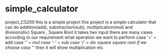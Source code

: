 # simple_calculator
project_CS200
this is a simple project
this project is a simple calculator that can do addition(add), substraction(sub), multiplication(mul) and division(div) Square , Square Root 
it takes two input
there are many cases according to our requirement what operation we want to perform
case '+' = add
case '*' = mul
case '-' = sub
case '/' = div
square
square root
if we choose case '*' then it will show multiplication etc.
